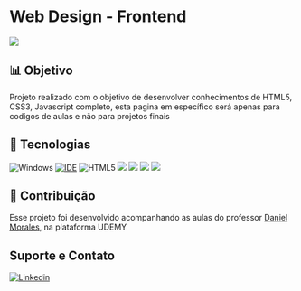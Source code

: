 # Web Design - Frontend

<img src="https://meunegocio.uol.com.br/blog/wp-content/uploads/2020/07/html-css-ou-javascript-qual-aprender-primeiro-1499777555318_600x320.jpg">

## 📊 Objetivo

Projeto realizado com o objetivo de desenvolver conhecimentos de HTML5, CSS3, Javascript completo, esta pagina em específico será apenas para codigos de aulas e não para projetos finais



## 🚀 Tecnologias 

![Windows](https://img.shields.io/badge/Windows-0078D6?style=for-the-badge&logo=windows&logoColor=white)
[![IDE](https://img.shields.io/badge/Visual_studio_code-0078D4?style=for-the-badge&logo=visual%20studio%20code&logoColor=white)](https://code.visualstudio.com/)
![HTML5](https://img.shields.io/badge/html5-%23E34F26.svg?style=for-the-badge&logo=html5&logoColor=white)
<img src="https://img.shields.io/badge/CSS3-1572B6?style=for-the-badge&logo=css3&logoColor=white"/>
<img src="https://img.shields.io/badge/JavaScript-323330?style=for-the-badge&logo=javascript&logoColor=F7DF1E"/>
<img src="https://img.shields.io/badge/Git-E34F26?style=for-the-badge&logo=git&logoColor=white"/>
<img src="https://img.shields.io/badge/Bootstrap-563D7C?style=for-the-badge&logo=bootstrap&logoColor=white"/>



## 🤝 Contribuição

Esse projeto foi desenvolvido acompanhando as aulas do professor <a href="https://www.udemy.com/share/101zbq3@OVXqepBO-VcshLYZRQm6ZwMjYgdhX9EnOSkXFHAANnTNJRzeOWx8HL6_NjhBaY4PCg==/">Daniel Morales</a>, na plataforma UDEMY

## Suporte e Contato

[![Linkedin](https://img.shields.io/badge/LinkedIn-0077B5?style=for-the-badge&logo=linkedin&logoColor=white)](https://www.linkedin.com/in/felipe-matthew-8312b421b/)
